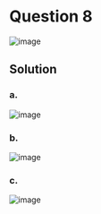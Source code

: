 # Question 8
![image](https://github.com/user-attachments/assets/10ff4637-4cea-45f6-b002-aa7940aaabd1)

## Solution
### a.
![image](https://github.com/user-attachments/assets/0c46ed15-1f17-4cd5-b1f2-150cf73c557f)

### b.
![image](https://github.com/user-attachments/assets/0180c67f-0fb5-4d86-ba0e-66ef3d5586bc)

### c.
![image](https://github.com/user-attachments/assets/36ddd7c1-f3ec-44c0-be8d-53ba9549b80d)
